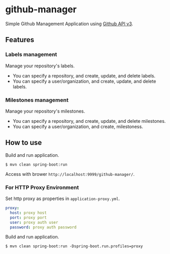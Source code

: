 # github-manager

Simple Github Management Application using [Github API v3](https://developer.github.com/v3/).

## Features

### Labels management
  
Manage your repository's labels.

* You can specify a repository, and create, update, and delete labels.
* You can specify a user/organization, and create, update, and delete labels.

### Milestones management

Manage your repository's milestones.

* You can specify a repository, and create, update, and delete milestones.
* You can specify a user/organization, and create, milestoness.

## How to use

Build and run application.

```console
$ mvn clean spring-boot:run
```

Access with brower `http://localhost:9999/github-manager/`.

### For HTTP Proxy Environment

Set http proxy as properties in `application-proxy.yml`.

```yaml
proxy:
  host: proxy host
  port: proxy port
  user: proxy auth user
  password: proxy auth password

```

Build and run application.

```console
$ mvn clean spring-boot:run -Dspring-boot.run.profiles=proxy
```
